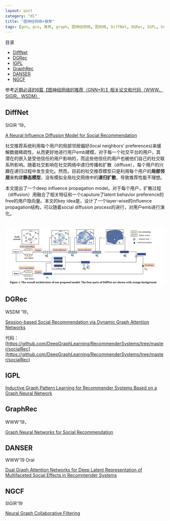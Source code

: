 ```yaml
---
layout: post
category: "dl"
title: "图神经网络+推荐"
tags: [gnn, gcn, 推荐, graph, 图神经网络, 图网络, DiffNet, DGRec, IGPL, GraphRec, DANSER, NGCF]
---
```


目录

<!-- TOC -->

- [DiffNet](#diffnet)
- [DGRec](#dgrec)
- [IGPL](#igpl)
- [GraphRec](#graphrec)
- [DANSER](#danser)
- [NGCF](#ngcf)

<!-- /TOC -->

参考[近期必读的6篇【图神经网络的推荐（GNN+R）】相关论文和代码（WWW、SIGIR、WSDM）](https://mp.weixin.qq.com/s?__biz=MzU2OTA0NzE2NA==&mid=2247510850&idx=1&sn=222f99d740acd50bcbcf5a5745c5d938&chksm=fc864a51cbf1c34739a348177e109d4ff4323f313208c410a44ac6af4cc4e32ad66f6275b235&mpshare=1&scene=1&srcid=&pass_ticket=yi5ku1%2Fs0oomHKKecAzMcpWLxtfI6PDYKYJn%2BWzsyCs3SOPlL0ZxjXuFZUZ2FS5h#rd)


## DiffNet

SIGIR ’19，

[A Neural Influence Diffusion Model for Social Recommendation](https://arxiv.org/pdf/1904.10322.pdf)

社交推荐系统利用每个用户的局部邻居偏好(local neighbors’ preferences)来缓解数据稀疏性，从而更好地进行用户emb建模。对于每一个社交平台的用户，其潜在的嵌入是受他信任的用户影响的，而这些他信任的用户也被他们自己的社交联系所影响。随着社交影响在社交网络中递归传播和扩散（diffuse），每个用户的兴趣在递归过程中发生变化。然而，目前的社交推荐模型只是利用每个用户的**局部邻居**来构建**静态模型**，没有模拟全局社交网络中的**递归扩散**，导致推荐性能不理想。

本文提出了一个deep influence propagation model。对于每个用户，扩散过程（diffusion）用融合了相关特征和一个caputure了latent behavior preference的free的用户隐向量。本文的key idea是，设计了一个layer-wise的influence propagation结构，可以随着social diffusion process的进行，对用户emb进行演化。

<html>
<br/>
<img src='../assets/diffnet.png' style='max-height: 300px'/>
<br/>
</html>

## DGRec

WSDM ’19，

[Session-based Social Recommendation via Dynamic Graph Attention Networks](https://arxiv.org/abs/1902.09362v2)

代码：[https://github.com/DeepGraphLearning/RecommenderSystems/tree/master/socialRec](https://github.com/DeepGraphLearning/RecommenderSystems/tree/master/socialRec)


## IGPL

[Inductive Graph Pattern Learning for Recommender Systems Based on a Graph Neural Network](https://arxiv.org/abs/1904.12058v1)


## GraphRec

WWW'19，

[Graph Neural Networks for Social Recommendation](https://arxiv.org/pdf/1902.07243.pdf)


## DANSER

WWW'19 Oral

[Dual Graph Attention Networks for Deep Latent Representation of Multifaceted Social Effects in Recommender Systems](https://arxiv.org/abs/1903.10433)

## NGCF

SIGIR'19

[Neural Graph Collaborative Filtering](https://www.comp.nus.edu.sg/~xiangnan/papers/sigir19-NGCF.pdf)
